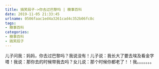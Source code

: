 ```yaml
---
title: 搞笑段子->你去过巴黎吗 | 糗事百科
date: 2019-11-05 21:33:45
urlname: 0506faac1ed4a3261cad4c352b06fc8c
tags: 
- 糗事百科
categories:
- 糗事百科
- 搞笑段子
---
```

儿子问我：妈妈，你去过巴黎吗？我说没有！儿子说：我长大了要去埃及看金字塔！我说：那你去的时候带我去吗？女儿说：那个时候你都老了！！我。。。。。。。


